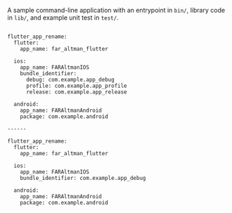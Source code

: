 A sample command-line application with an entrypoint in `bin/`, library code
in `lib/`, and example unit test in `test/`.

```

flutter_app_rename:
  flutter:
    app_name: far_altman_flutter

  ios:
    app_name: FARAltmanIOS
    bundle_identifier:
      debug: com.example.app_debug
      profile: com.example.app_profile
      release: com.example.app_release

  android:
    app_name: FARAltmanAndroid
    package: com.example.android

------

flutter_app_rename:
  flutter:
    app_name: far_altman_flutter

  ios:
    app_name: FARAltmanIOS
    bundle_identifier: com.example.app_debug

  android:
    app_name: FARAltmanAndroid
    package: com.example.android
```